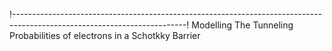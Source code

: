!-------------------------------------------------------------------------------------------------------------------------!
                         Modelling The Tunneling Probabilities of electrons in a Schotkky Barrier                        
